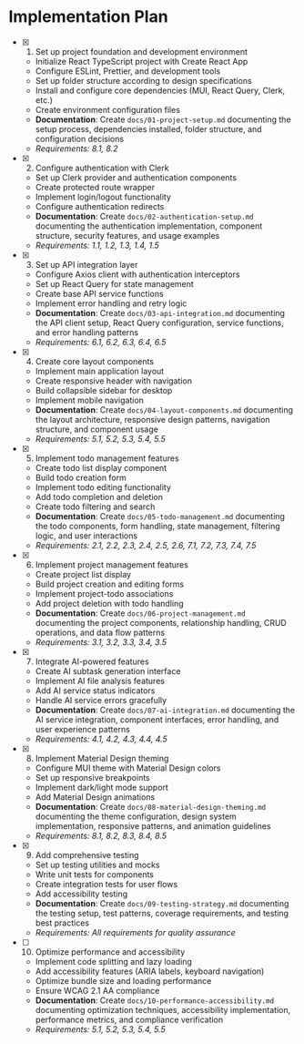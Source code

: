 # Implementation Plan

- [x] 1. Set up project foundation and development environment
  - Initialize React TypeScript project with Create React App
  - Configure ESLint, Prettier, and development tools
  - Set up folder structure according to design specifications
  - Install and configure core dependencies (MUI, React Query, Clerk, etc.)
  - Create environment configuration files
  - **Documentation**: Create `docs/01-project-setup.md` documenting the setup process, dependencies installed, folder structure, and configuration decisions
  - _Requirements: 8.1, 8.2_

- [x] 2. Configure authentication with Clerk
  - Set up Clerk provider and authentication components
  - Create protected route wrapper
  - Implement login/logout functionality
  - Configure authentication redirects
  - **Documentation**: Create `docs/02-authentication-setup.md` documenting the authentication implementation, component structure, security features, and usage examples
  - _Requirements: 1.1, 1.2, 1.3, 1.4, 1.5_

- [x] 3. Set up API integration layer
  - Configure Axios client with authentication interceptors
  - Set up React Query for state management
  - Create base API service functions
  - Implement error handling and retry logic
  - **Documentation**: Create `docs/03-api-integration.md` documenting the API client setup, React Query configuration, service functions, and error handling patterns
  - _Requirements: 6.1, 6.2, 6.3, 6.4, 6.5_

- [x] 4. Create core layout components
  - Implement main application layout
  - Create responsive header with navigation
  - Build collapsible sidebar for desktop
  - Implement mobile navigation
  - **Documentation**: Create `docs/04-layout-components.md` documenting the layout architecture, responsive design patterns, navigation structure, and component usage
  - _Requirements: 5.1, 5.2, 5.3, 5.4, 5.5_

- [x] 5. Implement todo management features
  - Create todo list display component
  - Build todo creation form
  - Implement todo editing functionality
  - Add todo completion and deletion
  - Create todo filtering and search
  - **Documentation**: Create `docs/05-todo-management.md` documenting the todo components, form handling, state management, filtering logic, and user interactions
  - _Requirements: 2.1, 2.2, 2.3, 2.4, 2.5, 2.6, 7.1, 7.2, 7.3, 7.4, 7.5_

- [x] 6. Implement project management features
  - Create project list display
  - Build project creation and editing forms
  - Implement project-todo associations
  - Add project deletion with todo handling
  - **Documentation**: Create `docs/06-project-management.md` documenting the project components, relationship handling, CRUD operations, and data flow patterns
  - _Requirements: 3.1, 3.2, 3.3, 3.4, 3.5_

- [x] 7. Integrate AI-powered features
  - Create AI subtask generation interface
  - Implement AI file analysis features
  - Add AI service status indicators
  - Handle AI service errors gracefully
  - **Documentation**: Create `docs/07-ai-integration.md` documenting the AI service integration, component interfaces, error handling, and user experience patterns
  - _Requirements: 4.1, 4.2, 4.3, 4.4, 4.5_

- [x] 8. Implement Material Design theming
  - Configure MUI theme with Material Design colors
  - Set up responsive breakpoints
  - Implement dark/light mode support
  - Add Material Design animations
  - **Documentation**: Create `docs/08-material-design-theming.md` documenting the theme configuration, design system implementation, responsive patterns, and animation guidelines
  - _Requirements: 8.1, 8.2, 8.3, 8.4, 8.5_

- [x] 9. Add comprehensive testing
  - Set up testing utilities and mocks
  - Write unit tests for components
  - Create integration tests for user flows
  - Add accessibility testing
  - **Documentation**: Create `docs/09-testing-strategy.md` documenting the testing setup, test patterns, coverage requirements, and testing best practices
  - _Requirements: All requirements for quality assurance_

- [ ] 10. Optimize performance and accessibility
  - Implement code splitting and lazy loading
  - Add accessibility features (ARIA labels, keyboard navigation)
  - Optimize bundle size and loading performance
  - Ensure WCAG 2.1 AA compliance
  - **Documentation**: Create `docs/10-performance-accessibility.md` documenting optimization techniques, accessibility implementation, performance metrics, and compliance verification
  - _Requirements: 5.1, 5.2, 5.3, 5.4, 5.5_
